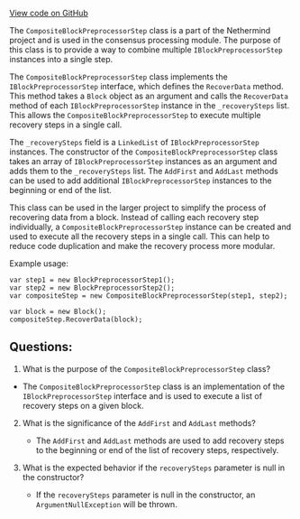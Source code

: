 [View code on GitHub](https://github.com/NethermindEth/nethermind/src/Nethermind/Nethermind.Consensus/Processing/CompositeDataRecoveryStep.cs)

The `CompositeBlockPreprocessorStep` class is a part of the Nethermind project and is used in the consensus processing module. The purpose of this class is to provide a way to combine multiple `IBlockPreprocessorStep` instances into a single step. 

The `CompositeBlockPreprocessorStep` class implements the `IBlockPreprocessorStep` interface, which defines the `RecoverData` method. This method takes a `Block` object as an argument and calls the `RecoverData` method of each `IBlockPreprocessorStep` instance in the `_recoverySteps` list. This allows the `CompositeBlockPreprocessorStep` to execute multiple recovery steps in a single call.

The `_recoverySteps` field is a `LinkedList` of `IBlockPreprocessorStep` instances. The constructor of the `CompositeBlockPreprocessorStep` class takes an array of `IBlockPreprocessorStep` instances as an argument and adds them to the `_recoverySteps` list. The `AddFirst` and `AddLast` methods can be used to add additional `IBlockPreprocessorStep` instances to the beginning or end of the list.

This class can be used in the larger project to simplify the process of recovering data from a block. Instead of calling each recovery step individually, a `CompositeBlockPreprocessorStep` instance can be created and used to execute all the recovery steps in a single call. This can help to reduce code duplication and make the recovery process more modular.

Example usage:

```
var step1 = new BlockPreprocessorStep1();
var step2 = new BlockPreprocessorStep2();
var compositeStep = new CompositeBlockPreprocessorStep(step1, step2);

var block = new Block();
compositeStep.RecoverData(block);
```
## Questions: 
 1. What is the purpose of the `CompositeBlockPreprocessorStep` class?
   - The `CompositeBlockPreprocessorStep` class is an implementation of the `IBlockPreprocessorStep` interface and is used to execute a list of recovery steps on a given block.

2. What is the significance of the `AddFirst` and `AddLast` methods?
   - The `AddFirst` and `AddLast` methods are used to add recovery steps to the beginning or end of the list of recovery steps, respectively.

3. What is the expected behavior if the `recoverySteps` parameter is null in the constructor?
   - If the `recoverySteps` parameter is null in the constructor, an `ArgumentNullException` will be thrown.
